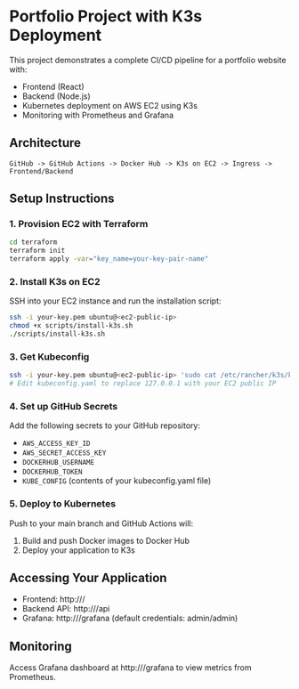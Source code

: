 # Portfolio Project with K3s Deployment

This project demonstrates a complete CI/CD pipeline for a portfolio website with:
- Frontend (React)
- Backend (Node.js)
- Kubernetes deployment on AWS EC2 using K3s
- Monitoring with Prometheus and Grafana

## Architecture

```
GitHub -> GitHub Actions -> Docker Hub -> K3s on EC2 -> Ingress -> Frontend/Backend
```

## Setup Instructions

### 1. Provision EC2 with Terraform

```bash
cd terraform
terraform init
terraform apply -var="key_name=your-key-pair-name"
```

### 2. Install K3s on EC2

SSH into your EC2 instance and run the installation script:

```bash
ssh -i your-key.pem ubuntu@<ec2-public-ip>
chmod +x scripts/install-k3s.sh
./scripts/install-k3s.sh
```

### 3. Get Kubeconfig

```bash
ssh -i your-key.pem ubuntu@<ec2-public-ip> 'sudo cat /etc/rancher/k3s/k3s.yaml' > kubeconfig.yaml
# Edit kubeconfig.yaml to replace 127.0.0.1 with your EC2 public IP
```

### 4. Set up GitHub Secrets

Add the following secrets to your GitHub repository:
- `AWS_ACCESS_KEY_ID`
- `AWS_SECRET_ACCESS_KEY`
- `DOCKERHUB_USERNAME`
- `DOCKERHUB_TOKEN`
- `KUBE_CONFIG` (contents of your kubeconfig.yaml file)

### 5. Deploy to Kubernetes

Push to your main branch and GitHub Actions will:
1. Build and push Docker images to Docker Hub
2. Deploy your application to K3s

## Accessing Your Application

- Frontend: http://<ec2-public-ip>/
- Backend API: http://<ec2-public-ip>/api
- Grafana: http://<ec2-public-ip>/grafana (default credentials: admin/admin)

## Monitoring

Access Grafana dashboard at http://<ec2-public-ip>/grafana to view metrics from Prometheus.